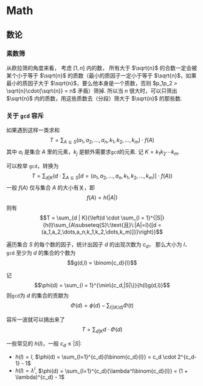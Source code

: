# Math

## 数论

### 素数筛
从欧拉筛的角度来看，
考虑 $[1,n]$ 内的数，
所有大于 $\sqrt{n}$ 的合数一定会被某个小于等于 $\sqrt{n}$ 的质数（最小的质因子一定小于等于 $\sqrt{n}$，如果最小的质因子大于 $\sqrt{n}$，要么他本身是一个质数，否则 $p_1p_2 > \sqrt{n}\cdot{\sqrt{n}} = n$ 矛盾）筛掉.
所以当 $n$ 很大时，可以只筛出 $\sqrt{n}$ 内的质数，用这些质数去（分段）筛大于 $\sqrt{n}$ 的那些数.

### 关于 `gcd` 容斥
如果遇到这样一类求和
$$T = \sum_{A \subseteq S}{(a_1, a_2, \dots, a_n, k_1, k_2, \dots, k_m) \cdot f(A)}$$
其中 $a_i$ 是集合 $A$ 里的元素，$k_j$ 是额外需要求`gcd`的元素. 记 $K = k_1k_2\cdots{}k_m$.

可以枚举 `gcd`，转换为
$$T = \sum_{d|K}{\left(d \cdot \sum_{A \subseteq S}{[d = (a_1,a_2,\dots,a_n, k_1, k_2, \dots, k_m)]\cdot{}f(A)}\right)}$$
一般 $f(A)$ 仅与集合 $A$ 的大小有关，即
$$f(A) = h(|A|)$$
则有
$$T = \sum_{d | K}{\left(d \cdot \sum_{l = 1}^{|S|}{h(l)\sum_{A\subseteq{S}\:\text{且}\:|A|=l}{[d = (a_1,a_2,\dots,a_n,k_1,k_2,\dots,k_m)]}}\right)}$$

遍历集合 $S$ 的每个数的因子，统计出因子 $d$ 的出现次数为 $c_d$，
那么大小为 $l$、`gcd` 至少为 $d$ 的集合的个数为
$$g(d,l) = \binom{c_d}{l}$$

记
$$\phi(d) = \sum_{l = 1}^{\min\{c_d,|S|\}}{h(l)g(d,l)}$$
则`gcd`为 $d$ 的集合的贡献为
$$\Phi(d) = \phi(d) - \sum_{t | (K / d)}\Phi(t)$$

容斥一波就可以搞出来了
$$T = \sum_{d | K}{d \cdot \Phi(d)}$$

一些常见的 $h(l)$，一般 $c_d \le |S|$:
* $h(l) = l$, $\phi(d) = \sum_{l=1}^{c_d}{l\binom{c_d}{l}} = c_d \cdot 2^{c_d-1} - 1$
* $h(l) = \lambda^{l}$, $\phi(d) = \sum_{l=1}^{c_d}{\lambda^l\binom{c_d}{l}} = (1 + \lambda)^{c_d} - 1$
